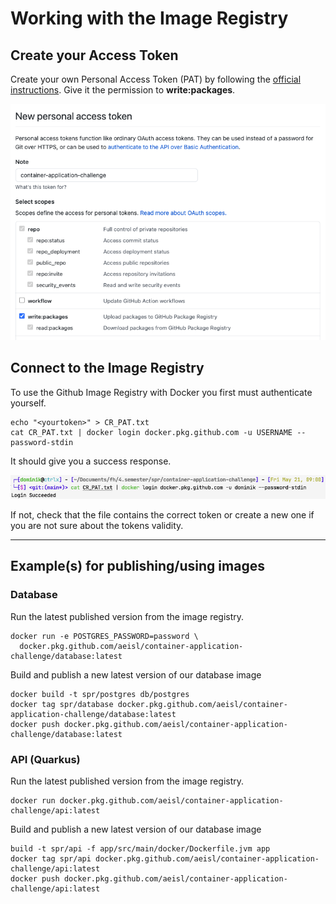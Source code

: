 # Working with the Image Registry

## Create your Access Token

Create your own Personal Access Token (PAT) by following the [official instructions](https://docs.github.com/en/github/authenticating-to-github/keeping-your-account-and-data-secure/creating-a-personal-access-token
). Give it the permission to __write:packages__.

<img src="create-personal-access-token.png" />


## Connect to the Image Registry

To use the Github Image Registry with Docker you first must authenticate yourself.

````
echo "<yourtoken>" > CR_PAT.txt
cat CR_PAT.txt | docker login docker.pkg.github.com -u USERNAME --password-stdin
````

It should give you a success response.

<img src="docker-registry-login.png" />

If not, check that the file contains the correct token or create a new one if you are not sure about the tokens validity.

---

## Example(s) for publishing/using images

### Database 

Run the latest published version from the image registry.
````
docker run -e POSTGRES_PASSWORD=password \
  docker.pkg.github.com/aeisl/container-application-challenge/database:latest
````

Build and publish a new latest version of our database image
````
docker build -t spr/postgres db/postgres
docker tag spr/database docker.pkg.github.com/aeisl/container-application-challenge/database:latest
docker push docker.pkg.github.com/aeisl/container-application-challenge/database:latest
````

### API (Quarkus)

Run the latest published version from the image registry.
````
docker run docker.pkg.github.com/aeisl/container-application-challenge/api:latest
````

Build and publish a new latest version of our database image
````
build -t spr/api -f app/src/main/docker/Dockerfile.jvm app
docker tag spr/api docker.pkg.github.com/aeisl/container-application-challenge/api:latest
docker push docker.pkg.github.com/aeisl/container-application-challenge/api:latest
````